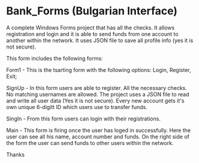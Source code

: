 # Bank_Forms (Bulgarian Interface)
A complete Windows Forms project that has all the checks. It allows registration and login and it is able to send funds from one account to another within the network. It uses JSON file to save all profile info (yes it is not secure).

This form includes the following forms:

Form1 - This is the tsarting form with the following options: Login, Register, Exit;

SignUp - In this form users are able to register. All the necessary checks. No matching usernames are allowed. The project uses a JSON file to read and write all user data (Yes it is not secure). Every new account gets it's own unique 6-digitt ID which users use to transfer funds.

SingIn - From this form users can login with their registrations.

Main - This form is firing once the user has loged in successfully. Here the user can see all his name, account number and funds. On the right side of the form the user can send funds to other users within the network.

Thanks
